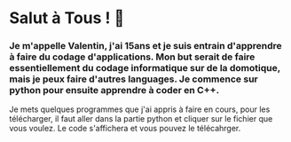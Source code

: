 # **Salut à Tous ! 👋**
### Je m'appelle Valentin, j'ai 15ans et je suis entrain d'apprendre à faire du codage d'applications. Mon but serait de faire essentiellement du codage informatique sur de la domotique, mais je peux faire d'autres languages. Je commence sur python pour ensuite apprendre à coder en C++.
Je mets quelques programmes que j'ai appris à faire en cours, pour les télécharger, il faut aller dans la partie python et cliquer sur le fichier que vous voulez. Le code s'affichera et vous pouvez le télécahrger.
